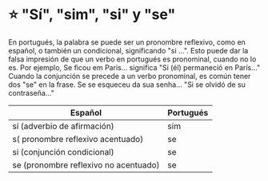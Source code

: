 # :star: "Sí", "sim", "si" y "se"

En portugués, la palabra se puede ser un pronombre reflexivo, como en español, o también un
condicional, significando "si ...". Esto puede dar la falsa impresión de que un verbo en portugués es pronominal, cuando no lo es. Por ejemplo, Se ficou em Paris... significa "Si (él) permaneció en París..." Cuando la conjunción se precede a un verbo pronominal, es común tener dos "se" en la frase. Se se esqueceu da sua senha... "Si se olvidó de su contraseña..."

| Español |  Portugués |
| ------- | ----------- |
| sí (adverbio de afirmación) | sim |
| s( pronombre reflexivo acentuado) | se |
| si (conjunción condicional) | se |
| se (pronombre reflexivo no acentuado) | se |
